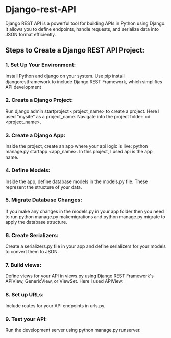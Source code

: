 # Django-rest-API

Django REST API is a powerful tool for building APIs in Python using Django. It allows you to define endpoints, handle requests, and serialize data into JSON format efficiently. 

## Steps to Create a Django REST API Project:
### 1. Set Up Your Environment:
   Install Python and django on your system.
   Use pip install djangorestframework to include Django REST Framework, which simplifies API development

### 2. Create a Django Project:
   Run django admin startproject <project_name> to create a project.
   Here I used "mysite" as a project_name.
   Navigate into the project folder: cd <project_name>.

### 3. Create a Django App:
   Inside the project, create an app where your api logic is live: python manage.py startapp <app_name>.
   In this project, I used api is the app name.

### 4. Define Models:
   Inside the app, define database models in the models.py file. These represent the structure of your data.

### 5. Migrate Database Changes:
   If you make any changes in the models.py in your app folder then you need to run python manage.py makemigrations and python manage.py migrate to apply the database structure.

### 6. Create Serializers:
   Create a serializers.py file in your app and define serializers for your models to convert them to JSON.

### 7. Build views:
   Define views for your API in views.py using Django REST Framework's APIView, GenericView, or ViewSet. Here I used APIView.

### 8. Set up URLs:
  Include routes for your API endpoints in urls.py.

### 9. Test your API:
   Run the development server using python manage.py runserver.
   
   
